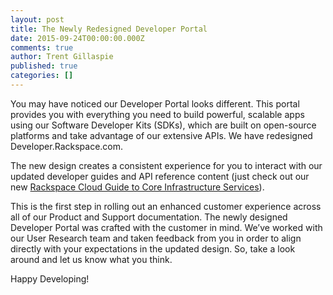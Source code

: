 ```yaml
---
layout: post
title: The Newly Redesigned Developer Portal
date: 2015-09-24T00:00:00.000Z
comments: true
author: Trent Gillaspie
published: true
categories: []
---
```


You may have noticed our Developer Portal looks different. This portal provides you with everything you need to build powerful, scalable apps using our Software Developer Kits (SDKs), which are built on open-source platforms and take advantage of our extensive APIs. We have redesigned Developer.Rackspace.com.

<!-- more -->

The new design creates a consistent experience for you to interact with our updated developer guides and API reference content (just check out our new [Rackspace Cloud Guide to Core Infrastructure Services](https://developer.rackspace.com/docs/user-guides/infrastructure/)).

This is the first step in rolling out an enhanced customer experience across all of our Product and Support documentation. The newly designed Developer Portal was crafted with the customer in mind. We’ve worked with our User Research team and taken feedback from you in order to align directly with your expectations in the updated design. So, take a look around and let us know what you think.  

Happy Developing!
